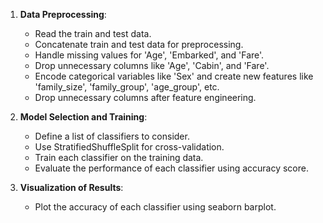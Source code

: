 1. **Data Preprocessing**:
   - Read the train and test data.
   - Concatenate train and test data for preprocessing.
   - Handle missing values for 'Age', 'Embarked', and 'Fare'.
   - Drop unnecessary columns like 'Age', 'Cabin', and 'Fare'.
   - Encode categorical variables like 'Sex' and create new features like 'family_size', 'family_group', 'age_group', etc.
   - Drop unnecessary columns after feature engineering.

2. **Model Selection and Training**:
   - Define a list of classifiers to consider.
   - Use StratifiedShuffleSplit for cross-validation.
   - Train each classifier on the training data.
   - Evaluate the performance of each classifier using accuracy score.

3. **Visualization of Results**:
   - Plot the accuracy of each classifier using seaborn barplot.

